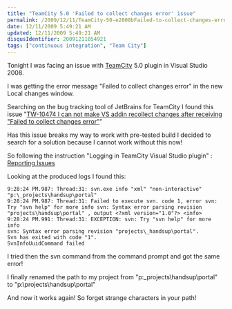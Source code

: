 ```yaml
---
title: "TeamCity 5.0 'Failed to collect changes error' issue"
permalink: /2009/12/11/TeamCity-50-e2808bFailed-to-collect-changes-error-issue/
date: 12/11/2009 5:49:21 AM
updated: 12/11/2009 5:49:21 AM
disqusIdentifier: 20091211054921
tags: ["continuous integration", "Team City"]
---
```

Tonight I was facing an issue with [TeamCity](http://www.jetbrains.com/teamcity/index.html) 5.0 plugin in Visual Studio 2008.

I was getting the error message "Failed to collect changes error" in the new Local changes window.
<!-- more -->

Searching on the bug tracking tool of JetBrains for TeamCity I found this issue "[TW-10474 I can not make VS addin recollect changes after receiving "Failed to collect changes error"](http://youtrack.jetbrains.net/issue/TW-10474)”

Has this issue breaks my way to work with pre-tested build I decided to search for a solution because I cannot work without this now!

So following the instruction "Logging in TeamCity Visual Studio plugin" : [Reporting Issues](http://www.jetbrains.net/confluence/display/TCD3/Reporting+Issues)

Looking at the produced logs I found this:

```text    
9:28:24 PM.987: Thread:31: svn.exe info "xml" "non-interactive" "p:\_projects\handsup\portal"
9:28:24 PM.987: Thread:31: Failed to execute svn. code 1, error svn: Try "svn help" for more info svn: Syntax error parsing revision "projects\handsup\portal" , output <?xml version="1.0"?> <info>
9:28:24 PM.991: Thread:31: EXCEPTION: svn: Try "svn help" for more info
svn: Syntax error parsing revision "projects\_handsup\portal".
Svn has exited with code "1".
SvnInfoUuidCommand failed
```

I tried then the svn command from the command prompt and got the same error!

I finally renamed the path to my project from "p:\_projects\handsup\portal" to "p:\projects\handsup\portal"

And now it works again! So forget strange characters in your path!
